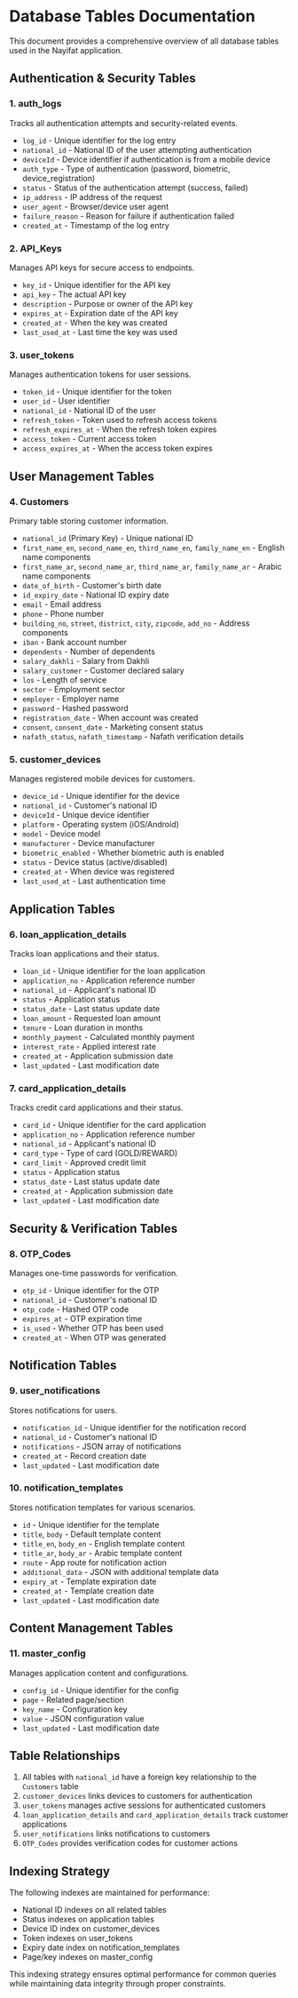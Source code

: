 # Database Tables Documentation

This document provides a comprehensive overview of all database tables used in the Nayifat application.

## Authentication & Security Tables

### 1. auth_logs
Tracks all authentication attempts and security-related events.
- `log_id` - Unique identifier for the log entry
- `national_id` - National ID of the user attempting authentication
- `deviceId` - Device identifier if authentication is from a mobile device
- `auth_type` - Type of authentication (password, biometric, device_registration)
- `status` - Status of the authentication attempt (success, failed)
- `ip_address` - IP address of the request
- `user_agent` - Browser/device user agent
- `failure_reason` - Reason for failure if authentication failed
- `created_at` - Timestamp of the log entry

### 2. API_Keys
Manages API keys for secure access to endpoints.
- `key_id` - Unique identifier for the API key
- `api_key` - The actual API key
- `description` - Purpose or owner of the API key
- `expires_at` - Expiration date of the API key
- `created_at` - When the key was created
- `last_used_at` - Last time the key was used

### 3. user_tokens
Manages authentication tokens for user sessions.
- `token_id` - Unique identifier for the token
- `user_id` - User identifier
- `national_id` - National ID of the user
- `refresh_token` - Token used to refresh access tokens
- `refresh_expires_at` - When the refresh token expires
- `access_token` - Current access token
- `access_expires_at` - When the access token expires

## User Management Tables

### 4. Customers
Primary table storing customer information.
- `national_id` (Primary Key) - Unique national ID
- `first_name_en`, `second_name_en`, `third_name_en`, `family_name_en` - English name components
- `first_name_ar`, `second_name_ar`, `third_name_ar`, `family_name_ar` - Arabic name components
- `date_of_birth` - Customer's birth date
- `id_expiry_date` - National ID expiry date
- `email` - Email address
- `phone` - Phone number
- `building_no`, `street`, `district`, `city`, `zipcode`, `add_no` - Address components
- `iban` - Bank account number
- `dependents` - Number of dependents
- `salary_dakhli` - Salary from Dakhli
- `salary_customer` - Customer declared salary
- `los` - Length of service
- `sector` - Employment sector
- `employer` - Employer name
- `password` - Hashed password
- `registration_date` - When account was created
- `consent`, `consent_date` - Marketing consent status
- `nafath_status`, `nafath_timestamp` - Nafath verification details

### 5. customer_devices
Manages registered mobile devices for customers.
- `device_id` - Unique identifier for the device
- `national_id` - Customer's national ID
- `deviceId` - Unique device identifier
- `platform` - Operating system (iOS/Android)
- `model` - Device model
- `manufacturer` - Device manufacturer
- `biometric_enabled` - Whether biometric auth is enabled
- `status` - Device status (active/disabled)
- `created_at` - When device was registered
- `last_used_at` - Last authentication time

## Application Tables

### 6. loan_application_details
Tracks loan applications and their status.
- `loan_id` - Unique identifier for the loan application
- `application_no` - Application reference number
- `national_id` - Applicant's national ID
- `status` - Application status
- `status_date` - Last status update date
- `loan_amount` - Requested loan amount
- `tenure` - Loan duration in months
- `monthly_payment` - Calculated monthly payment
- `interest_rate` - Applied interest rate
- `created_at` - Application submission date
- `last_updated` - Last modification date

### 7. card_application_details
Tracks credit card applications and their status.
- `card_id` - Unique identifier for the card application
- `application_no` - Application reference number
- `national_id` - Applicant's national ID
- `card_type` - Type of card (GOLD/REWARD)
- `card_limit` - Approved credit limit
- `status` - Application status
- `status_date` - Last status update date
- `created_at` - Application submission date
- `last_updated` - Last modification date

## Security & Verification Tables

### 8. OTP_Codes
Manages one-time passwords for verification.
- `otp_id` - Unique identifier for the OTP
- `national_id` - Customer's national ID
- `otp_code` - Hashed OTP code
- `expires_at` - OTP expiration time
- `is_used` - Whether OTP has been used
- `created_at` - When OTP was generated

## Notification Tables

### 9. user_notifications
Stores notifications for users.
- `notification_id` - Unique identifier for the notification record
- `national_id` - Customer's national ID
- `notifications` - JSON array of notifications
- `created_at` - Record creation date
- `last_updated` - Last modification date

### 10. notification_templates
Stores notification templates for various scenarios.
- `id` - Unique identifier for the template
- `title`, `body` - Default template content
- `title_en`, `body_en` - English template content
- `title_ar`, `body_ar` - Arabic template content
- `route` - App route for notification action
- `additional_data` - JSON with additional template data
- `expiry_at` - Template expiration date
- `created_at` - Template creation date
- `last_updated` - Last modification date

## Content Management Tables

### 11. master_config
Manages application content and configurations.
- `config_id` - Unique identifier for the config
- `page` - Related page/section
- `key_name` - Configuration key
- `value` - JSON configuration value
- `last_updated` - Last modification date

## Table Relationships

1. All tables with `national_id` have a foreign key relationship to the `Customers` table
2. `customer_devices` links devices to customers for authentication
3. `user_tokens` manages active sessions for authenticated customers
4. `loan_application_details` and `card_application_details` track customer applications
5. `user_notifications` links notifications to customers
6. `OTP_Codes` provides verification codes for customer actions

## Indexing Strategy

The following indexes are maintained for performance:
- National ID indexes on all related tables
- Status indexes on application tables
- Device ID index on customer_devices
- Token indexes on user_tokens
- Expiry date index on notification_templates
- Page/key indexes on master_config

This indexing strategy ensures optimal performance for common queries while maintaining data integrity through proper constraints.